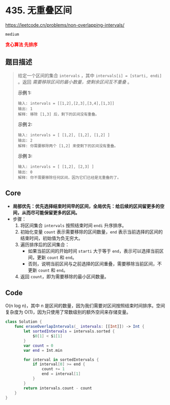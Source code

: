 # 435. 无重叠区间

https://leetcode.cn/problems/non-overlapping-intervals/

`medium`

**<font color=red>贪心算法 先排序</font>**

## 题目描述

> 给定一个区间的集合 `intervals` ，其中 `intervals[i] = [starti, endi]` 。返回 *需要移除区间的最小数量，使剩余区间互不重叠* 。
>
>  
>
> **示例 1:**
>
> ```
> 输入: intervals = [[1,2],[2,3],[3,4],[1,3]]
> 输出: 1
> 解释: 移除 [1,3] 后，剩下的区间没有重叠。
> ```
>
> **示例 2:**
>
> ```
> 输入: intervals = [ [1,2], [1,2], [1,2] ]
> 输出: 2
> 解释: 你需要移除两个 [1,2] 来使剩下的区间没有重叠。
> ```
>
> **示例 3:**
>
> ```
> 输入: intervals = [ [1,2], [2,3] ]
> 输出: 0
> 解释: 你不需要移除任何区间，因为它们已经是无重叠的了。
> ```



## Core

- **局部优先：优先选择结束时间早的区间，全局优先：给后续的区间留更多的空间，从而尽可能保留更多的区间。**
- 步骤：
  1. 将区间集合 `intervals` 按照结束时间 `endi` 升序排序。
  2. 初始化变量 `count` 表示需要移除的区间数量，`end` 表示当前选择的区间的结束时间，初始值为负无穷大。
  3. 遍历排序后的区间集合：
     - 如果当前区间的开始时间 `starti` 大于等于 `end`，表示可以选择当前区间，更新 `count` 和 `end`。
     - 否则，说明当前区间与之前选择的区间重叠，需要移除当前区间，不更新 `count` 和 `end`。
  4. 返回 `count`，即为需要移除的最小区间数量。



## Code

O(n log n)，其中 n 是区间的数量，因为我们需要对区间按照结束时间排序。空间复杂度为 O(1)，因为只使用了常数级别的额外空间来存储变量。

```swift
class Solution {
    func eraseOverlapIntervals(_ intervals: [[Int]]) -> Int {
        let sortedIntervals = intervals.sorted {
            $0[1] < $1[1]
        }
        var count = 0
        var end = Int.min

        for interval in sortedIntervals {
            if interval[0] >= end {
                count += 1
                end = interval[1]
            }
        }
        return intervals.count - count
    }
}
```

